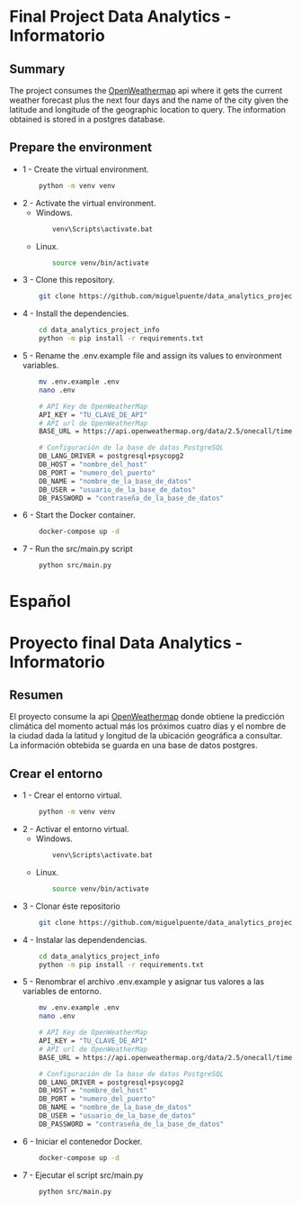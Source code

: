 # Final Project Data Analytics - Informatorio

## Summary

The project consumes the [OpenWeathermap](https://openweathermap.org) api where it gets the current weather forecast plus the next four days and the name of the city given the latitude and longitude of the geographic location to query. The information obtained is stored in a postgres database.

## Prepare the environment

* 1 - Create the virtual environment.
    ```bash
        python -m venv venv
    ```
* 2 - Activate the virtual environment.
    * Windows.
        ```bash
            venv\Scripts\activate.bat
        ```
    * Linux.
        ```bash
            source venv/bin/activate
        ```
* 3 - Clone this repository.
    ```bash
        git clone https://github.com/miguelpuente/data_analytics_project_info.git
    ```
* 4 - Install the dependencies.
    ```bash
        cd data_analytics_project_info
        python -m pip install -r requirements.txt
    ```
* 5 - Rename the .env.example file and assign its values to environment variables.
    ```bash
        mv .env.example .env
        nano .env
    ```
    ```bash
        # API Key de OpenWeatherMap
        API_KEY = "TU_CLAVE_DE_API"
        # API url de OpenWeatherMap
        BASE_URL = https://api.openweathermap.org/data/2.5/onecall/timemachine?

        # Configuración de la base de datos PostgreSQL
        DB_LANG_DRIVER = postgresql+psycopg2
        DB_HOST = "nombre_del_host"
        DB_PORT = "numero_del_puerto"
        DB_NAME = "nombre_de_la_base_de_datos"
        DB_USER = "usuario_de_la_base_de_datos"
        DB_PASSWORD = "contraseña_de_la_base_de_datos"
    ```
* 6 - Start the Docker container.
    ```bash
        docker-compose up -d
    ```
* 7 - Run the src/main.py script
    ```bash
        python src/main.py
    ```
#
# Español

# Proyecto final Data Analytics - Informatorio

## Resumen

El proyecto consume la api [OpenWeathermap](https://openweathermap.org) donde obtiene la predicción climática del momento actual más los próximos cuatro días y el nombre de la ciudad dada la latitud y longitud de la ubicación geográfica a consultar. La información obtebida se guarda en una base de datos postgres.

## Crear el entorno

* 1 - Crear el entorno virtual.
    ```bash
        python -m venv venv
    ```
* 2 - Activar el entorno virtual.
    * Windows.
        ```bash
            venv\Scripts\activate.bat
        ```
    * Linux.
        ```bash
            source venv/bin/activate
        ```
* 3 - Clonar éste repositorio
    ```bash
        git clone https://github.com/miguelpuente/data_analytics_project_info.git
    ```
* 4 - Instalar las dependendencias.
    ```bash
        cd data_analytics_project_info
        python -m pip install -r requirements.txt
    ```
* 5 - Renombrar el archivo .env.example y asignar tus valores a las variables de entorno.
    ```bash
        mv .env.example .env
        nano .env
    ```
    ```bash
        # API Key de OpenWeatherMap
        API_KEY = "TU_CLAVE_DE_API"
        # API url de OpenWeatherMap
        BASE_URL = https://api.openweathermap.org/data/2.5/onecall/timemachine?

        # Configuración de la base de datos PostgreSQL
        DB_LANG_DRIVER = postgresql+psycopg2
        DB_HOST = "nombre_del_host"
        DB_PORT = "numero_del_puerto"
        DB_NAME = "nombre_de_la_base_de_datos"
        DB_USER = "usuario_de_la_base_de_datos"
        DB_PASSWORD = "contraseña_de_la_base_de_datos"
    ```
* 6 - Iniciar el contenedor Docker.
    ```bash
        docker-compose up -d
    ```
* 7 - Ejecutar el script src/main.py
    ```bash
        python src/main.py
    ```
